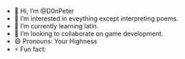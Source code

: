 - 👋 Hi, I’m @D0nPeter
- 👀 I’m interested in eveything except interpreting poems.
- 🌱 I’m currently learning latin.
- 💞️ I’m looking to collaborate on game development.
- 😄 Pronouns: Your Highness
- ⚡ Fun fact: 

<!---
D0nPeter/D0nPeter is a ✨ special ✨ repository because its `README.md` (this file) appears on your GitHub profile.
You can click the Preview link to take a look at your changes.
- 📫 How to reach me ...
--->
